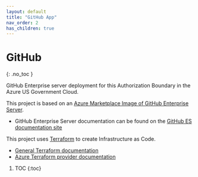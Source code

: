 ```yaml
---
layout: default
title: "GitHub App"
nav_order: 2
has_children: true
---
```


# GitHub
{: .no_toc }

GitHub Enterprise server deployment for this Authorization Boundary in the Azure US Government Cloud.

This project is based on an [Azure Marketplace Image of GitHub Enterprise Server](https://azuremarketplace.microsoft.com/en-us/marketplace/apps/github.githubenterprise?tab=Overview).

* GitHub Enterprise Server documentation can be found on the
 [GitHub ES documentation site](https://docs.github.com/en/enterprise-server@3.3/admin)

This project uses [Terraform](https://www.terraform.io) to create Infrastructure as Code.

* [General Terraform documentation](https://www.terraform.io)
* [Azure Terraform provider documentation](https://registry.terraform.io/providers/hashicorp/azurerm/latest/docs)


1. TOC
{:toc}


